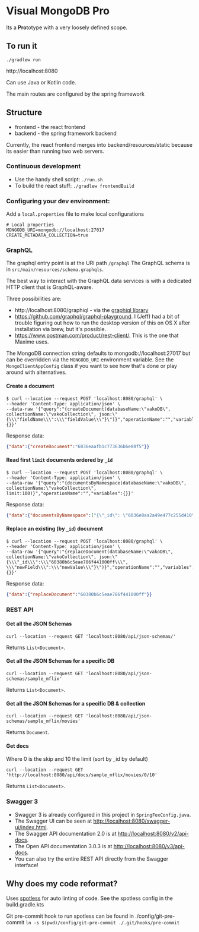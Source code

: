 # Visual MongoDB Pro

Its a **Pro**totype with a very loosely defined scope.


## To run it
```
./gradlew run
```

http://localhost:8080

Can use Java or Kotlin code.

The main routes are configured by the spring framework

## Structure

 * frontend - the react frontend
 * backend - the spring framework backend

Currently, the react frontend merges into backend/resources/static because its easier than running two web servers.

### Continuous development

 * Use the handy shell script: `./run.sh`
 * To build the react stuff: `./gradlew frontendBuild`

### Configuring your dev environment:

Add a `local.properties` file to make local configurations
```shell
# Local properties
MONGODB_URI=mongodb://localhost:27017
CREATE_METADATA_COLLECTION=true
```

### GraphQL

The graphql entry point is at the URI path `/graphql` The GraphQL schema is in `src/main/resources/schema.graphqls`.

The best way to interact with the GraphQL data services is with a dedicated HTTP client that is GraphQL-aware.

Three possibilities are:

* http://localhost:8080/graphiql - via the [graphiql library](https://github.com/graphql/graphiql/blob/main/packages/graphiql/README.md)
* https://github.com/graphql/graphql-playground.  I (Jeff) had a bit of trouble figuring out how to run the desktop version of this on OS X
  after installation via brew, but it's possible.
* https://www.postman.com/product/rest-client/.  This is the one that Maxime uses.

The MongoDB connection string defaults to mongodb://localhost:27017 but can be overridden via the `MONGODB_URI` environment variable.
See the `MongoClientAppConfig` class if you want to see how that's done or play around with alternatives.

#### Create a document
```shell
$ curl --location --request POST 'localhost:8080/graphql' \
--header 'Content-Type: application/json' \
--data-raw '{"query":"{createDocument(databaseName:\"vakoDB\", collectionName:\"vakoCollection\", json:\"{\\\"fieldName\\\":\\\"fieldValue\\\"}\")}","operationName":"","variables":{}}'
```
Response data:
```json
{"data":{"createDocument":"6036eaafb1c773636b6e80f5"}}
```

#### Read first `limit` documents ordered by `_id`
```shell
$ curl --location --request POST 'localhost:8080/graphql' \
--header 'Content-Type: application/json' \
--data-raw '{"query":"{documentsByNamespace(databaseName:\"vakoDB\", collectionName:\"vakoCollection\", limit:100)}","operationName":"","variables":{}}'
```
Response data:
```json
{"data":{"documentsByNamespace":["{\"_id\": \"6036e8aa2a49e477c255d410\", \"f\": \"v\"}","{\"_id\": \"6036e9b12a49e477c255d411\", \"fieldName\": \"fieldValue\"}"]}}
```

#### Replace an existing (by `_id`) document
```shell
$ curl --location --request POST 'localhost:8080/graphql' \
--header 'Content-Type: application/json' \
--data-raw '{"query":"{replaceDocument(databaseName:\"vakoDB\", collectionName:\"vakoCollection\", json:\"{\\\"_id\\\":\\\"60380b6c5eae786f441000ff\\\", \\\"newField\\\":\\\"newValue\\\"}\")}","operationName":"","variables":{}}'
```
Response data:
```json
{"data":{"replaceDocument":"60380b6c5eae786f441000ff"}}
```

### REST API

#### Get all the JSON Schemas

```shell
curl --location --request GET 'localhost:8080/api/json-schemas/'
```

Returns `List<Document>`.

#### Get all the JSON Schemas for a specific DB

```shell
curl --location --request GET 'localhost:8080/api/json-schemas/sample_mflix'
```

Returns `List<Document>`.

#### Get all the JSON Schemas for a specific DB & collection

```shell
curl --location --request GET 'localhost:8080/api/json-schemas/sample_mflix/movies'
```

Returns `Document`.

#### Get docs

Where 0 is the skip and 10 the limit (sort by _id by default)

```shell
curl --location --request GET 'http://localhost:8080/api/docs/sample_mflix/movies/0/10'
```

Returns `List<Document>`.

### Swagger 3

- Swagger 3 is already configured in this project in `SpringFoxConfig.java`.
- The Swagger UI can be seen at [http://localhost:8080/swagger-ui/index.html](http://localhost:8080/swagger-ui/index.html).
- The Swagger API documentation 2.0 is at [http://localhost:8080/v2/api-docs](http://localhost:8080/v2/api-docs).
- The Open API documentation 3.0.3 is at [http://localhost:8080/v3/api-docs](http://localhost:8080/v3/api-docs).
- You can also try the entire REST API directly from the Swagger interface!

## Why does my code reformat?

Uses [spotless](https://github.com/diffplug/spotless/tree/main/plugin-gradle) for auto linting of code.
See the spotless config in the build.gradle.kts

Git pre-commit hook to run spotless can be found in ./config/git-pre-commit
`ln -s $(pwd)/config/git-pre-commit ./.git/hooks/pre-commit`
